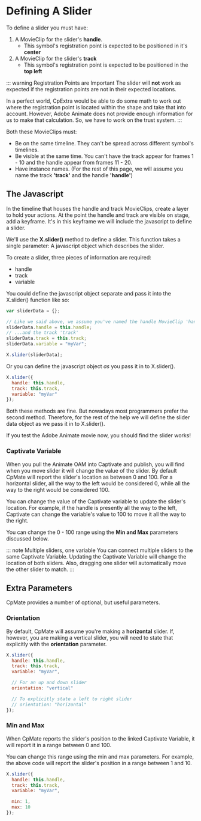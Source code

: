 # Defining A Slider

To define a slider you must have:

1. A MovieClip for the slider's **handle**.
   - This symbol's registration point is expected to be positioned in it's **center**
2. A MovieClip for the slider's **track**
   - This symbol's registration point is expected to be positioned in the **top left**

::: warning Registration Points are Important
The slider will **not** work as expected if the registration points are not in their expected locations.

In a perfect world, CpExtra would be able to do some math to work out where the registration point is located within the shape and take that into account. However, Adobe Animate does not provide enough information for us to make that calculation. So, we have to work on the trust system.
:::

Both these MovieClips must:

- Be on the same timeline. They can't be spread across different symbol's timelines.
- Be visible at the same time. You can't have the track appear for frames 1 - 10 and the handle appear from frames 11 - 20.
- Have instance names. (For the rest of this page, we will assume you name the track **'track'** and the handle **'handle'**)

## The Javascript

In the timeline that houses the handle and track MovieClips, create a layer to hold your actions. At the point the handle and track are visible on stage, add a keyframe. It's in this keyframe we will include the javascript to define a slider.

We'll use the **X.slider()** method to define a slider. This function takes a single parameter: A javascript object which describes the slider.

To create a slider, three pieces of information are required:

- handle
- track
- variable

You could define the javascript object separate and pass it into the X.slider() function like so:

```js
var sliderData = {};

// Like we said above, we assume you've named the handle MovieClip 'handle'...
sliderData.handle = this.handle;
// ...and the track 'track'
sliderData.track = this.track;
sliderData.variable = "myVar";

X.slider(sliderData);
```

Or you can define the javascript object _as_ you pass it in to X.slider().

```js
X.slider({
  handle: this.handle,
  track: this.track,
  variable: "myVar"
});
```

Both these methods are fine. But nowadays most programmers prefer the second method. Therefore, for the rest of the help we will define the slider data object as we pass it in to X.slider().

If you test the Adobe Animate movie now, you should find the slider works!

### Captivate Variable
When you pull the Animate OAM into Captivate and publish, you will find when you move slider it will change the value of the slider.
By default CpMate will report the slider's location as between 0 and 100. For a horizontal slider, all the way to the left would be considered 0, while all the way to the right would be considered 100.

You can change the value of the Captivate variable to update the slider's location. For example, if the handle is presently all the way to the left, Captivate can change the variable's value to 100 to move it all the way to the right.

You can change the 0 - 100 range using the **Min and Max** parameters discussed below.

::: note Multiple sliders, one variable
You can connect multiple sliders to the same Captivate Variable. Updating the Captivate Variable will change the location of both sliders. Also, dragging one slider will automatically move the other slider to match.
:::

## Extra Parameters

CpMate provides a number of optional, but useful parameters.

### Orientation

By default, CpMate will assume you're making a **horizontal** slider. If, however, you are making a vertical slider, you will need to state that explicitly with the **orientation** parameter.

```js
X.slider({
  handle: this.handle,
  track: this.track,
  variable: "myVar",

  // For an up and down slider
  orientation: "vertical"

  // To explicitly state a left to right slider
  // orientation: "horizontal"
});
```

### Min and Max
When CpMate reports the slider's position to the linked Captivate Variable, it will report it in a range between 0 and 100.

You can change this range using the min and max parameters. For example, the above code will report the slider's position in a range between 1 and 10.

```js
X.slider({
  handle: this.handle,
  track: this.track,
  variable: "myVar",

  min: 1,
  max: 10
});
```
